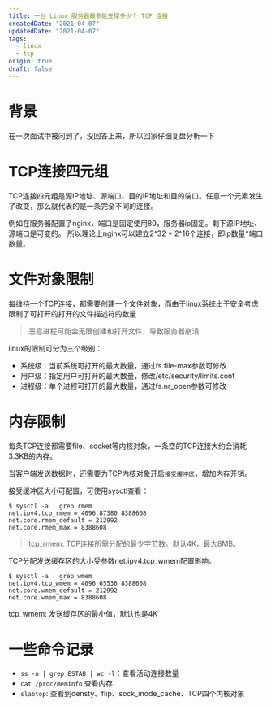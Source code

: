 ```yaml
---
title: 一台 Linux 服务器最多能支撑多少个 TCP 连接
createdDate: "2021-04-07"
updatedDate: "2021-04-07"
tags:
  - linux
  - tcp
origin: true
draft: false
---
```


# 背景

在一次面试中被问到了，没回答上来，所以回家仔细复盘分析一下

# TCP连接四元组

TCP连接四元组是源IP地址、源端口、目的IP地址和目的端口。任意一个元素发生了改变，那么就代表的是一条完全不同的连接。

例如在服务器配置了nginx，端口是固定使用80，服务器ip固定。剩下源IP地址、源端口是可变的。 所以理论上nginx可以建立2^32 * 2^16个连接，即ip数量*端口数量。

# 文件对象限制

每维持一个TCP连接，都需要创建一个文件对象，而由于linux系统出于安全考虑限制了可打开的打开的文件描述符的数量
> 恶意进程可能会无限创建和打开文件，导致服务器崩溃

linux的限制可分为三个级别：

* 系统级：当前系统可打开的最大数量，通过fs.file-max参数可修改
* 用户级：指定用户可打开的最大数量，修改/etc/security/limits.conf
* 进程级：单个进程可打开的最大数量，通过fs.nr_open参数可修改

# 内存限制

每条TCP连接都需要file、socket等内核对象，一条空的TCP连接大约会消耗3.3KB的内存。

当客户端发送数据时，还需要为TCP内核对象开启`接受缓冲区`，增加内存开销。

接受缓冲区大小可配置，可使用sysctl查看：

```
$ sysctl -a | grep rmem
net.ipv4.tcp_rmem = 4096 87380 8388608
net.core.rmem_default = 212992
net.core.rmem_max = 8388608
```

> tcp_rmem: TCP连接所需分配的最少字节数。默认4K，最大8MB。

TCP分配发送缓存区的大小受参数net.ipv4.tcp_wmem配置影响。

```
$ sysctl -a | grep wmem
net.ipv4.tcp_wmem = 4096 65536 8388608
net.core.wmem_default = 212992
net.core.wmem_max = 8388608
```

tcp_wmem: 发送缓存区的最小值，默认也是4K

# 一些命令记录

* `ss -n | grep ESTAB | wc -l`：查看活动连接数量
* `cat /proc/meminfo` 查看内存
* `slabtop`: 查看到densty、flip、sock_inode_cache、TCP四个内核对象